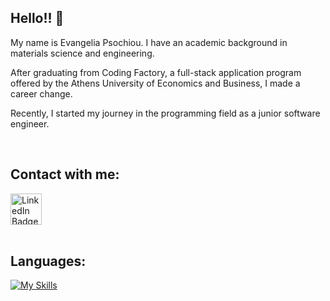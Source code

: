 ## Hello!! 👋 

My name is Evangelia Psochiou. I have an academic background in materials science and engineering.

After graduating from Coding Factory, a full-stack application program offered by the Athens University of Economics and Business, I made a career change.

Recently, I started my journey in the programming field as a junior software engineer.

<br>


## Contact with me: 

<div>
  <a href="https://www.linkedin.com/in/evangelia-psochiou-92376813a/" target="_blank">
    <img src="https://github.com/gauravghongde/social-icons/blob/9d939e1c5b7ea4a24ac39c3e4631970c0aa1b920/PNG/Color/LinkedIN.png" alt="LinkedIn Badge" style="width: 50px; height: 50px;">
  </a>
</div>
<br>

## Languages:
[![My Skills](https://skillicons.dev/icons?i=java,hibernate,spring,js,nodejs,express,cs,angular,bootstrap,html,css,mongodb,mysql,sqlfigma&theme=light)](https://skillicons.dev)

<br>
<div id="badges">
   <img src="https://komarev.com/ghpvc/?username=evangelia-psochiou&style=flat-square&color=blue" alt=""/>
</div>   


